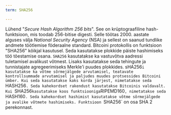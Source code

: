```yaml
---
term: SHA256

---
```

Lühend "*Secure Hash Algorithm 256 bits*". See on krüptograafiline hash-funktsioon, mis toodab 256-bitise digesti. Selle töötas 2000. aastate alguses välja *National Security Agency* (NSA) ja sellest on saanud tundlike andmete töötlemise föderaalne standard. Bitcoini protokollis on funktsioon "SHA256" kõikjal kasutusel. Seda kasutatakse plokkide päiste hashimiseks töö tõestamise osana. `SHA256` kasutatakse ka vastuvõtva aadressi tuletamisel avalikust võtmest. Lisaks kasutatakse seda tehingute ja tunnistajate agregeerimiseks Merkle'i puudes plokkides. sHA256`i kasutatakse ka võtme sõrmejälgede arvutamisel, teatavate kontrollsummade arvutamisel ja paljudes muudes protsessides Bitcoini ümber. Kui seda kasutatakse kaks korda järjest, nimetatakse seda `HASH256`. Seda kahekordset rakendust kasutatakse Bitcoinis valdavalt. Kui `SHA256` kasutatakse koos funktsiooniga `RIPEMD160`, nimetatakse seda `HASH160`. Seda kahekordset hashimist kasutatakse võtme sõrmejälgede ja avalike võtmete hashimiseks. Funktsioon `SHA256` on osa SHA 2 perekonnast.